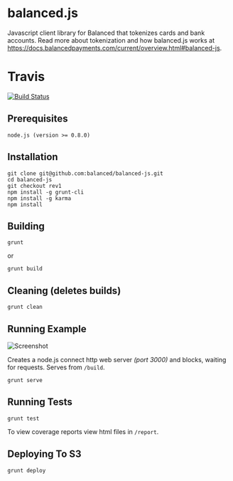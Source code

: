 # balanced.js #

Javascript client library for Balanced that tokenizes cards and bank accounts. Read more about tokenization and how balanced.js works at https://docs.balancedpayments.com/current/overview.html#balanced-js.

# Travis #

[![Build Status](https://travis-ci.org/balanced/balanced-js.png)](https://travis-ci.org/balanced/balanced-js)

## Prerequisites ##

    node.js (version >= 0.8.0)

## Installation ##

    git clone git@github.com:balanced/balanced-js.git
    cd balanced-js
    git checkout rev1
    npm install -g grunt-cli
    npm install -g karma
    npm install

## Building ###

    grunt

or

    grunt build

## Cleaning (deletes builds) ##

    grunt clean

## Running Example ##

![Screenshot](http://i.imgur.com/M7Wd9rq.png)

Creates a node.js connect http web server *(port 3000)* and blocks, waiting for requests. Serves from `/build`.

    grunt serve

## Running Tests ##

    grunt test

To view coverage reports view html files in `/report`.

## Deploying To S3 ##

    grunt deploy